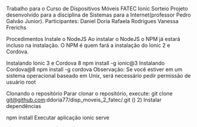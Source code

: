 Trabalho para o Curso de Dispositivos Móveis FATEC
Ionic Sorteio
Projeto desenvolvido para a disciplina de Sistemas para a Internet(professor Pedro Galvão Junior).
Participantes:
Daniel Doria
Rafaela Rodrigues
Vanessa Frerichs

Procedimentos
Instale o NodeJS
Ao instalar o NodeJS o NPM já estará incluso na instalação. O NPM é quem fará a instalação do Ionic 2 e Cordova.

Instalando Ionic 3 e Cordova 8
npm install -g ionic@3
Instalando Cordova@8
npm install -g cordova
Observação: Se você estiver em um sistema operacional baseado em Unix, será necessário pedir permissão de usuário root

Clonando o repositório
Parar clonar o repositório, execute:
git clone git@github.com:ddoria77/disp_moveis_2_fatec/.git
() 2) Instalar dependências

npm install
Executar aplicação
ionic serve

